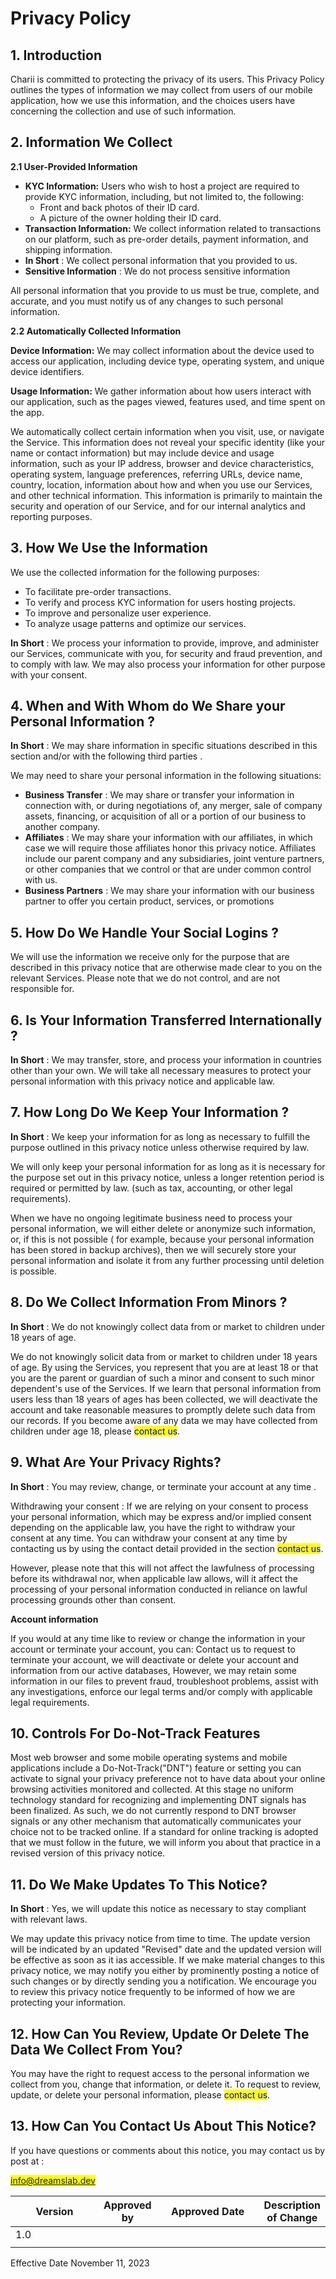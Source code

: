 # Privacy Policy

## 1. Introduction

Charii is committed to protecting the privacy of its users. This Privacy Policy outlines the types of information we may collect from users of our mobile application, how we use this information, and the choices users have concerning the collection and use of such information.

## 2. Information We Collect

**2.1 User-Provided Information**

* **KYC Information:** Users who wish to host a project are required to provide KYC information, including,  but not limited to, the following:
  * Front and back photos of their ID card.
  * A picture of the owner holding their ID card.
* **Transaction Information:** We collect information related to transactions on our platform, such as pre-order details, payment information, and shipping information.
* **In Short** : We collect personal information that you provided to us.
* **Sensitive Information** : We do not process sensitive information

All personal information that you provide to us must be true, complete, and accurate, and you must notify us of any changes to such personal information.

**2.2 Automatically Collected Information**

**Device Information:** We may collect information about the device used to access our application, including device type, operating system, and unique device identifiers.

**Usage Information:** We gather information about how users interact with our application, such as the pages viewed, features used, and time spent on the app.

We automatically collect certain information when you visit, use, or navigate the Service. This information does not reveal your specific identity (like your name or contact information) but may include device and usage information, such as your IP address, browser and device characteristics, operating system, language preferences, referring URLs, device name, country, location, information about how and when you use our Services, and other technical information. This information is primarily to maintain the security and operation of our Service, and for our internal analytics and reporting purposes.

## 3. How We Use the Information

We use the collected information for the following purposes:

* To facilitate pre-order transactions.
* To verify and process KYC information for users hosting projects.
* To improve and personalize user experience.
* To analyze usage patterns and optimize our services.

**In Short** : We process your information to provide, improve, and administer our Services, communicate with you, for security and fraud prevention, and to comply with law. We may also process your information for other purpose with your consent.

## 4. When and With Whom do We Share your Personal Information ?

**In Short** : We may share information in specific situations described in this section and/or with the following third parties .

We may need to share your personal information in the following situations:

* **Business Transfer** : We may share or transfer your information in connection with, or during negotiations of, any merger, sale of company assets, financing, or acquisition of all or a portion of our business to another company.
* **Affiliates** : We may share your information with our affiliates, in which case we will require those affiliates honor this privacy notice. Affiliates include our parent company and any subsidiaries, joint venture partners, or other companies that we control or that are under common control with us.
* **Business Partners** : We may share your information with our business partner to offer you certain product, services, or promotions

## 5. How Do We Handle Your Social Logins ? &#x20;

We will use the information we receive only for the purpose that are described in this privacy notice that are otherwise made clear to you on the relevant Services. Please note that we do not control, and are not responsible for.&#x20;

## 6. Is Your Information Transferred Internationally ?&#x20;

**In Short** : We may transfer, store, and process your information in countries other than your own. We will take all necessary measures to protect your personal information with this privacy notice and applicable law.

## 7. How Long Do We Keep Your Information ?

**In Short** : We keep your information for as long as necessary to fulfill the purpose outlined in this privacy notice unless otherwise required by law.

We will only keep your personal information for as long as it is necessary for the purpose set out in this privacy notice, unless a longer retention period is required or permitted by law. (such as tax, accounting, or other legal requirements).

When we have no ongoing legitimate business need to process your personal information, we will either delete or anonymize such information, or, if this is not possible ( for example, because your personal information has been stored in backup archives), then we will securely store your personal information and isolate it from any further processing until deletion is possible.&#x20;

## 8. Do We Collect Information From Minors ?

**In Short** : We do not knowingly collect data from or market to children under 18 years of age.

We do not knowingly solicit data from or market to children under 18 years of age. By using the Services, you represent that you are at least 18 or that you are the parent or guardian of such a minor and consent to such minor dependent's use of the Services. If we learn that personal information from users less than 18 years of ages has been collected, we will deactivate the account and take reasonable measures to promptly delete such data from our records. If you become aware of any data we may have collected from children under age 18, please <mark style="color:blue;">contact us</mark>.

## 9. What Are Your Privacy Rights?

**In Short** : You may review, change, or terminate your account at any time .

Withdrawing your consent : If we are relying on your consent to process your personal information, which may be express and/or implied consent depending on the applicable law, you have the right to withdraw your consent at any time. You can withdraw your consent at any time by contacting us by using the contact detail provided in the section <mark style="color:blue;">contact us</mark>.

However, please note that this will not affect the lawfulness of processing before its withdrawal nor, when applicable law allows, will it affect the processing of your personal information conducted in reliance on lawful processing grounds other than consent.

**Account information**

If you would at any time like to review or change the information in your account or terminate your account, you can: Contact us to  request to terminate your account, we will deactivate or delete your account and information from our active databases, However, we may retain some information in our files to prevent fraud, troubleshoot problems, assist with any investigations, enforce our legal terms and/or comply with applicable legal requirements.

## 10. Controls For Do-Not-Track Features

Most web browser and some mobile operating systems and mobile applications include a Do-Not-Track("DNT") feature or setting you can activate to signal your privacy preference not to have data about your online browsing activities monitored and collected. At this stage no uniform technology standard for recognizing and implementing DNT signals has been finalized. As such, we do not currently respond to DNT browser signals or any other mechanism that automatically communicates your choice not to be tracked online. If a standard for online tracking is adopted that we must follow in the future, we will inform you about that practice in a revised version of this privacy notice.&#x20;

## 11. Do We Make Updates To This Notice?

**In Short** : Yes, we will update this notice as necessary to stay compliant with relevant laws.

We may update this privacy notice from time to time. The update version will be indicated by an updated "Revised" date and the updated version will be effective as soon as it ias accessible. If we make material changes to this privacy notice, we may notify you either by prominently posting a notice of such changes or by directly sending you a notification. We encourage you to review this privacy notice frequently to be informed of how we are protecting your information.&#x20;

## 12. How Can You Review, Update Or Delete The Data We Collect From You?

You may have the right to request access to the personal information we collect from you, change that information, or delete it. To request to review, update, or delete your personal information, please <mark style="color:blue;">contact us</mark>.

## 13. How Can You Contact Us About This Notice?

If you have questions or comments about this notice, you may contact us by post at :&#x20;

<mark style="color:blue;">info@dreamslab.dev</mark>

<table><thead><tr><th width="147">Version</th><th>Approved by</th><th width="172">Approved Date</th><th>Description of Change</th></tr></thead><tbody><tr><td>1.0</td><td></td><td></td><td></td></tr><tr><td></td><td></td><td></td><td></td></tr></tbody></table>

Effective Date November 11, 2023
